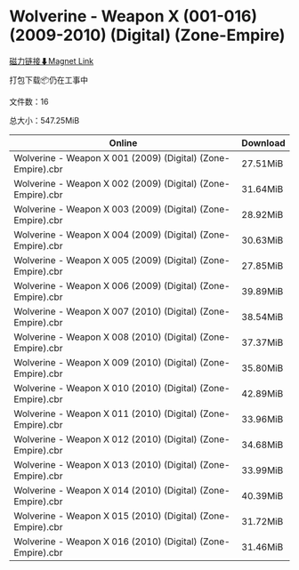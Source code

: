 # Wolverine - Weapon X (001-016) (2009-2010) (Digital) (Zone-Empire)

[磁力链接⬇Magnet Link](magnet:?xt=urn:btih:c7908266e2cdaaa95e0e2a09694284065597f632&dn=Wolverine%20-%20Weapon%20X%20%28001-016%29%20%282009-2010%29%20%28Digital%29%20%28Zone-Empire%29)

打包下载📦仍在工事中

文件数：16

总大小：547.25MiB

Online | Download
--- | ---
Wolverine - Weapon X 001 (2009) (Digital) (Zone-Empire).cbr | 27.51MiB
Wolverine - Weapon X 002 (2009) (Digital) (Zone-Empire).cbr | 31.64MiB
Wolverine - Weapon X 003 (2009) (Digital) (Zone-Empire).cbr | 28.92MiB
Wolverine - Weapon X 004 (2009) (Digital) (Zone-Empire).cbr | 30.63MiB
Wolverine - Weapon X 005 (2009) (Digital) (Zone-Empire).cbr | 27.85MiB
Wolverine - Weapon X 006 (2009) (Digital) (Zone-Empire).cbr | 39.89MiB
Wolverine - Weapon X 007 (2010) (Digital) (Zone-Empire).cbr | 38.54MiB
Wolverine - Weapon X 008 (2010) (Digital) (Zone-Empire).cbr | 37.37MiB
Wolverine - Weapon X 009 (2010) (Digital) (Zone-Empire).cbr | 35.80MiB
Wolverine - Weapon X 010 (2010) (Digital) (Zone-Empire).cbr | 42.89MiB
Wolverine - Weapon X 011 (2010) (Digital) (Zone-Empire).cbr | 33.96MiB
Wolverine - Weapon X 012 (2010) (Digital) (Zone-Empire).cbr | 34.68MiB
Wolverine - Weapon X 013 (2010) (Digital) (Zone-Empire).cbr | 33.99MiB
Wolverine - Weapon X 014 (2010) (Digital) (Zone-Empire).cbr | 40.39MiB
Wolverine - Weapon X 015 (2010) (Digital) (Zone-Empire).cbr | 31.72MiB
Wolverine - Weapon X 016 (2010) (Digital) (Zone-Empire).cbr | 31.46MiB